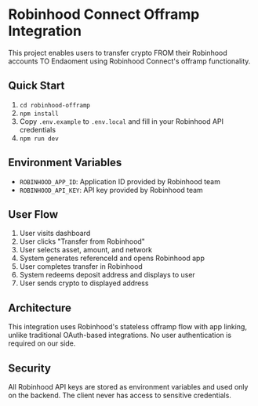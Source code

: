 # Robinhood Connect Offramp Integration

This project enables users to transfer crypto FROM their Robinhood accounts TO Endaoment using Robinhood Connect's offramp functionality.

## Quick Start

1. `cd robinhood-offramp`
2. `npm install`
3. Copy `.env.example` to `.env.local` and fill in your Robinhood API credentials
4. `npm run dev`

## Environment Variables

- `ROBINHOOD_APP_ID`: Application ID provided by Robinhood team
- `ROBINHOOD_API_KEY`: API key provided by Robinhood team

## User Flow

1. User visits dashboard
2. User clicks "Transfer from Robinhood"
3. User selects asset, amount, and network
4. System generates referenceId and opens Robinhood app
5. User completes transfer in Robinhood
6. System redeems deposit address and displays to user
7. User sends crypto to displayed address

## Architecture

This integration uses Robinhood's stateless offramp flow with app linking, unlike traditional OAuth-based integrations. No user authentication is required on our side.

## Security

All Robinhood API keys are stored as environment variables and used only on the backend. The client never has access to sensitive credentials.

